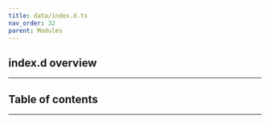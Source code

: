 ```yaml
---
title: data/index.d.ts
nav_order: 32
parent: Modules
---
```


## index.d overview

---

<h2 class="text-delta">Table of contents</h2>

---
